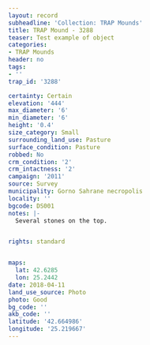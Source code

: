 ```yaml
---
layout: record
subheadline: 'Collection: TRAP Mounds'
title: TRAP Mound - 3288
teaser: Test example of object
categories:
- TRAP Mounds
header: no
tags:
- ''
trap_id: '3288'

certainty: Certain
elevation: '444'
max_diameter: '6'
min_diameter: '6'
height: '0.4'
size_category: Small
surrounding_land_use: Pasture
surface_condition: Pasture
robbed: No
crm_condition: '2'
crm_intactness: '2'
campaign: '2011'
source: Survey
municipality: Gorno Sahrane necropolis
locality: ''
bgcode: DS001
notes: |-
  Several stones on the top.


rights: standard


maps:
  lat: 42.6285
  lon: 25.2442
date: 2018-04-11
land_use_source: Photo
photo: Good
bg_code: ''
akb_code: ''
latitude: '42.664986'
longitude: '25.219667'
---
```

